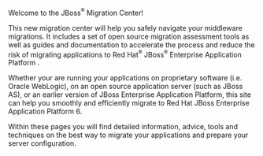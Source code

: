 Welcome to the JBoss<sup>&reg;</sup> Migration Center!

This new migration center will help you safely navigate your middleware migrations. It includes a set of open source migration assessment tools as well as guides and documentation to accelerate the process and reduce the risk of migrating applications to Red Hat<sup>&reg;</sup> JBoss<sup>&reg;</sup> Enterprise Application Platform .

Whether your are running your applications on proprietary software (i.e. Oracle WebLogic), on an open source application server (such as JBoss AS), or an earlier version of JBoss Enterprise Application Platform, this site can help you smoothly and efficiently migrate to Red Hat JBoss Enterprise Application Platform 6.

Within these pages you will find detailed information, advice, tools and techniques on the best way to migrate your applications and prepare your server configuration.


